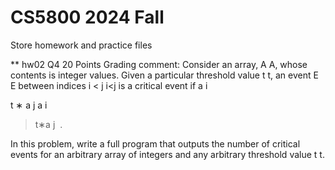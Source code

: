 # CS5800 2024 Fall
Store homework and practice files

** hw02
Q4
20 Points
Grading comment:
Consider an array, 
A
A, whose contents is integer values. Given a particular threshold value 
t
t, an event 
E
E between indices 
i
<
j
i<j is a critical event if 
a
i
>
t
∗
a
j
a 
i
​
 >t∗a 
j
​
 .

In this problem, write a full program that outputs the number of critical events for an arbitrary array of integers and any arbitrary threshold value 
t
t.